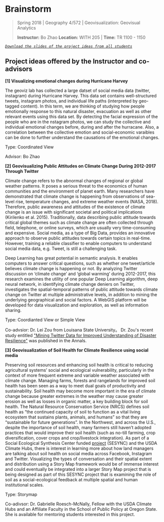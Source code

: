 # Brainstorm

> Spring 2018 | Geography 4/572 | Geovisualization: Geovisual Analytics
>
> **Instructor:** Bo Zhao  **Location:** WITH 205 | **Time:** TR 1100 - 1150


[*`Download the slides of the project ideas from all students`*](assets/3-brainstorm.pdf)


## Project ideas offered by the Instructor and co-advisors ##


**[1] Visualizing emotional changes during Hurricane Harvey**

The geoviz lab has collected a large datset of social media data (twitter, instagram) during Hurricane Harvey. This data set contains well-structured tweets, instagram photos, and individual life paths (interpreted by geo-tagged content). In this term, we are thinking of studying how people emotionally response to this natural disaster, evacuation as well as other relevant events using this data set. By detecting the facial expression of the people who are in the nstagram photos, we can study the collective and individual emotional changes before, during and after the hurracane. Also, a correlation between the collective emotion and social-economic varaibles can be done to further understand the causations of the emotional changes.

Type: Coordinated View

Advisor: Bo Zhao


**[2] Geovisualizing Public Attitudes on Climate Change During 2012-2017 Through Twitter**

Climate change refers to the abnormal changes of regional or global weather patterns. It poses a serious threat to the economics of human communities and the environment of planet earth. Many researchers have demonstrated that climate change is happening from observations of sea-level rise, temperature changes, and extreme weather events (NASA, 2018). Therefore, public awareness and attitudes of the existence of climate change is an issue with significant societal and political implications (Kirilenko et al. 2015). 
Traditionally, data describing public attitude towards critical global themes such as climate change are often collected through field, telephone, or online surveys, which are usually very time-consuming and expensive. Social media, as a type of Big Data, provides an innovative approach to observe public attitudes towards certain topics in real-time. However, training a reliable classifier to enable computers to understand social media data, e.g. Tweet, is still a challenging task. 

Deep Learning has great potential in semantic analysis. It enables computers to answer critical questions, such as whether one tweet/article believes climate change is happening or not. By analyzing Twitter discussion on ‘climate change’ and ‘global warming’ during 2012-2017, this research examines the utility of one popular Deep Learning algorithm, deep neural network, in identifying climate change deniers on Twitter, investigates the spatial-temporal patterns of public attitude towards climate change on Twitter at multiple administrative levels, in addition to mining the underlying geographical and social factors. A WebGIS platform will be developed for data visualization and exploration, as well as information sharing. 

Type: Coordianted View or Simple View

Co-advsior: Dr. Lei Zou from Louisana State University。 Dr. Zou's recent study entitled ["Mining Twitter Data for Improved Understanding of Disaster Resilience"](assets/lei-annals-2018) was published in the Annals.



**[3] Geovisualization of Soil Health for Climate Resilience using social media**

Preserving soil resources and enhancing soil health is critical to reducing agricultural systems’ social and ecological vulnerability, particularly in the context of more frequent extreme and variable weather associated with climate change. Managing farms, forests and rangelands for improved soil health has been seen as a way to meet dual goals of productivity and sustainability. Soil health may become more important in the era of climate change because greater extremes in the weather may cause greater erosion as well as losses in organic matter, a key building block for soil health. The Natural Resource Conservation Service (NRCS) defines soil health as “the continued capacity of soil to function as a vital living ecosystem that sustains plants, animals, and humans” so that they are “sustainable for future generations”. In the Northwest, and across the U.S., despite the importance of soil health, many farmers still haven’t adopted practices that would improve their soil health (such as no-till farming, crop diversification, cover crops and crop/livestock integration). As part of a Social Ecological Synthesis Center funded [project](https://www.sesync.org/project/propose-a-pursuit/soil-as-a-social-ecological-feedback-mapping-the-social-and-ecological) (SESYNC) and the USDA Climate Hubs, there is interest in learning more about how land managers are talking about soil health on social media across Facebook, Instagram and Twitter. Visualizing the types of conversation and their spatial extent and distribution using a Story Map framework would be of immense interest and could eventually be integrated into a larger Story Map project that is being designed as part of this SESYNC project that is examining the role of soil as a social-ecological feedback at multiple spatial and human institutional scales.

Type: Storymap

Co-adivsor: Dr. Gabrielle Roesch-McNally, Fellow with the USDA Climate Hubs and an Affiliate Faculty in the School of Public Policy at Oregon State. She is available for mentoring students interested in this project.
